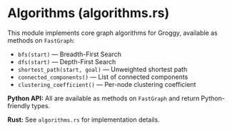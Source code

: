 # Algorithms (algorithms.rs)

This module implements core graph algorithms for Groggy, available as methods on `FastGraph`:

- `bfs(start)` — Breadth-First Search
- `dfs(start)` — Depth-First Search
- `shortest_path(start, goal)` — Unweighted shortest path
- `connected_components()` — List of connected components
- `clustering_coefficient()` — Per-node clustering coefficient

**Python API:**
All are available as methods on `FastGraph` and return Python-friendly types.

**Rust:**
See `algorithms.rs` for implementation details.
